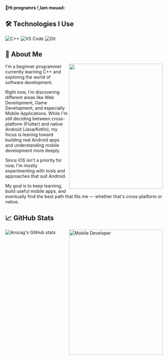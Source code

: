 
**👋Hi programrs !,Iam mouad:**

## 🛠 Technologies I Use

![C++](https://img.shields.io/badge/C%2B%2B-00599C?style=for-the-badge&logo=c%2B%2B&logoColor=white)
![VS Code](https://img.shields.io/badge/VS%20Code-007ACC?style=for-the-badge&logo=visual-studio-code&logoColor=white)
![Git](https://img.shields.io/badge/Git-F05032?style=for-the-badge&logo=git&logoColor=white)

 
## 🚀 About Me

<img align="right" src="https://raw.githubusercontent.com/abhisheknaiidu/abhisheknaiidu/master/code.gif" width="300" height="400" />

I'm a beginner programmer currently learning C++ and exploring the world of software development.

Right now, I'm discovering different areas like Web Development, Game Development, and especially Mobile Applications. While I'm still deciding between cross-platform (Flutter) and native Android (Java/Kotlin), my focus is leaning toward building real Android apps and understanding mobile development more deeply.

Since iOS isn't a priority for now, I'm mostly experimenting with tools and approaches that suit Android.

My goal is to keep learning, build useful mobile apps, and eventually find the best path that fits me — whether that's cross-platform or native.

## 📈 GitHub Stats

![Anurag's GitHub stats](https://github-readme-stats.vercel.app/api?username=Alg-Khlifa-Mouad-Iyad&show_icons=true&theme=tokyonight)
<img align="right" src="https://cdn.dribbble.com/userupload/41933024/file/original-cfdca0d7370ea36c47b1bbea299da219.gif" alt="Mobile Developer" width="300" height="400"/>
